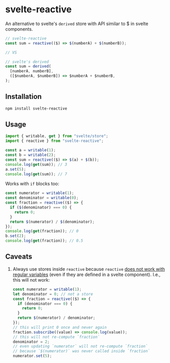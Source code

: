 # svelte-reactive

An alternative to svelte's `derived` store with API similar to $ in svelte components.

```js
// svelte-reactive
const sum = reactive(($) => $(numberA) + $(numberB));

// VS

// svelte's derived
const sum = derived(
  [numberA, numberB],
  ([$numberA, $numberB]) => $numberA + $numberB,
);
```

## Installation

```bash
npm install svelte-reactive
```

## Usage

```js
import { writable, get } from "svelte/store";
import { reactive } from "svelte-reactive";

const a = writable(1);
const b = writable(2);
const sum = reactive(($) => $(a) + $(b));
console.log(get(sum)); // 3
a.set(5);
console.log(get(sum)); // 7
```

Works with `if` blocks too:

```js
const numerator = writable(1);
const denominator = writable(0);
const fraction = reactive(($) => {
  if ($(denominator) === 0) {
    return 0;
  }
  return $(numerator) / $(denominator);
});
console.log(get(fraction)); // 0
b.set(2);
console.log(get(fraction)); // 0.5
```

## Caveats

1. Always use stores inside `reactive` because `reactive` [does not work with regular variables](https://github.com/olehmisar/svelte-reactive/issues/2) (even if they are defined in a svelte component). I.e., this will not work:

   ```js
   const numerator = writable(1);
   let denominator = 0; // not a store
   const fraction = reactive(($) => {
     if (denominator === 0) {
       return 0;
     }
     return $(numerator) / denominator;
   });
   // this will print 0 once and never again
   fraction.subscribe((value) => console.log(value));
   // this will not re-compute `fraction`
   denominator = 2;
   // even updating `numerator` will not re-compute `fraction`
   // because `$(numerator)` was never called inside `fraction`
   numerator.set(5);
   ```
